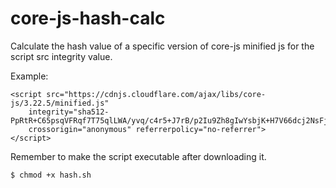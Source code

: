 # core-js-hash-calc
Calculate the hash value of a specific version of core-js minified js for the script src integrity value.

Example:
```
<script src="https://cdnjs.cloudflare.com/ajax/libs/core-js/3.22.5/minified.js"
    integrity="sha512-PpRtR+C65psqVFRqf7T75qlLWA/yvq/c4r5+J7rB/p2Iu9Zh8gIwYsbjK+H7V66dcj2NsFj3LVlLG6VubIVgsg=="
    crossorigin="anonymous" referrerpolicy="no-referrer">
</script>
```

Remember to make the script executable after downloading it.
```
$ chmod +x hash.sh
```
